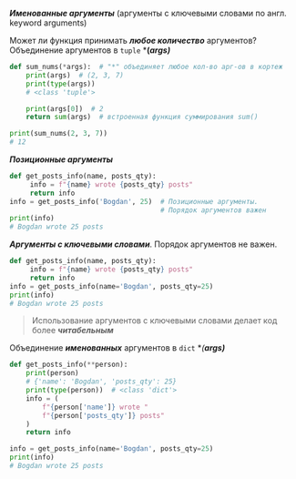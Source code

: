 ***Именованные аргументы*** (аргументы с ключевыми словами по англ. keyword arguments)

Может ли функция принимать ***любое количество*** аргументов?
Объединение аргументов в `tuple` ***(*args)***
```Python
def sum_nums(*args):  # "*" объединяет любое кол-во арг-ов в кортеж
	print(args)  # (2, 3, 7)
	print(type(args))
	# <class 'tuple'>

	print(args[0])  # 2
	return sum(args)  # встроенная функция суммирования sum()

print(sum_nums(2, 3, 7))
# 12
```

***Позиционные аргументы***
```Python
def get_posts_info(name, posts_qty):
	 info = f"{name} wrote {posts_qty} posts"
	 return info
info = get_posts_info('Bogdan', 25)  # Позиционные аргументы.
									 # Порядок аргументов важен
print(info)
# Bogdan wrote 25 posts
```

***Аргументы с ключевыми словами***. Порядок аргументов не важен.
```Python
def get_posts_info(name, posts_qty):
	 info = f"{name} wrote {posts_qty} posts"
	 return info
info = get_posts_info(name='Bogdan', posts_qty=25) 
print(info)
# Bogdan wrote 25 posts
```
> Использование аргументов с ключевыми словами делает код более ***читабельным***

Объединение ***именованных*** аргументов в `dict` **(**args)***
```Python
def get_posts_info(**person):
	print(person)
	# {'name': 'Bogdan', 'posts_qty': 25}
	print(type(person))  # <class 'dict'>
	info = (
		f"{person['name']} wrote "
		f"{person['posts_qty']} posts"
	)
	return info

info = get_posts_info(name='Bogdan', posts_qty=25)
print(info)
# Bogdan wrote 25 posts
```

